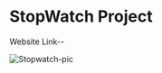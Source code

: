 # StopWatch Project
Website Link-- 

![Stopwatch-pic](https://user-images.githubusercontent.com/88620876/195377929-d73fb6eb-1275-4d0a-aeb2-ad3ecc616436.png)
